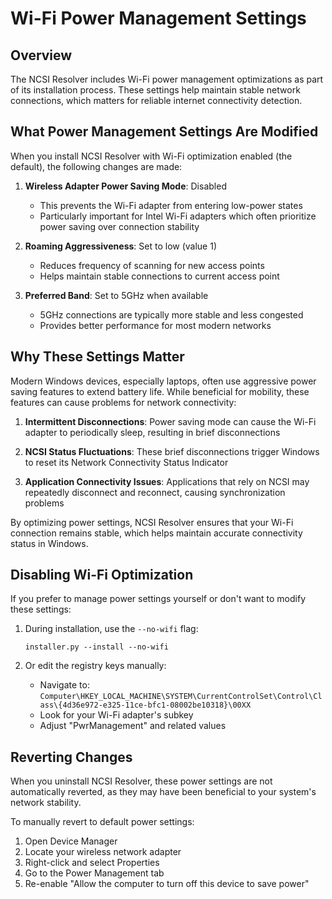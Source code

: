 # Wi-Fi Power Management Settings

## Overview

The NCSI Resolver includes Wi-Fi power management optimizations as part of its installation process. These settings help maintain stable network connections, which matters for reliable internet connectivity detection.

## What Power Management Settings Are Modified

When you install NCSI Resolver with Wi-Fi optimization enabled (the default), the following changes are made:

1. **Wireless Adapter Power Saving Mode**: Disabled
   - This prevents the Wi-Fi adapter from entering low-power states
   - Particularly important for Intel Wi-Fi adapters which often prioritize power saving over connection stability

2. **Roaming Aggressiveness**: Set to low (value 1)
   - Reduces frequency of scanning for new access points
   - Helps maintain stable connections to current access point

3. **Preferred Band**: Set to 5GHz when available
   - 5GHz connections are typically more stable and less congested
   - Provides better performance for most modern networks

## Why These Settings Matter

Modern Windows devices, especially laptops, often use aggressive power saving features to extend battery life. While beneficial for mobility, these features can cause problems for network connectivity:

1. **Intermittent Disconnections**: Power saving mode can cause the Wi-Fi adapter to periodically sleep, resulting in brief disconnections

2. **NCSI Status Fluctuations**: These brief disconnections trigger Windows to reset its Network Connectivity Status Indicator

3. **Application Connectivity Issues**: Applications that rely on NCSI may repeatedly disconnect and reconnect, causing synchronization problems

By optimizing power settings, NCSI Resolver ensures that your Wi-Fi connection remains stable, which helps maintain accurate connectivity status in Windows.

## Disabling Wi-Fi Optimization

If you prefer to manage power settings yourself or don't want to modify these settings:

1. During installation, use the `--no-wifi` flag:
   ```
   installer.py --install --no-wifi
   ```

2. Or edit the registry keys manually:
   - Navigate to: `Computer\HKEY_LOCAL_MACHINE\SYSTEM\CurrentControlSet\Control\Class\{4d36e972-e325-11ce-bfc1-08002be10318}\00XX`
   - Look for your Wi-Fi adapter's subkey
   - Adjust "PwrManagement" and related values

## Reverting Changes

When you uninstall NCSI Resolver, these power settings are not automatically reverted, as they may have been beneficial to your system's network stability.

To manually revert to default power settings:

1. Open Device Manager
2. Locate your wireless network adapter
3. Right-click and select Properties
4. Go to the Power Management tab
5. Re-enable "Allow the computer to turn off this device to save power"
